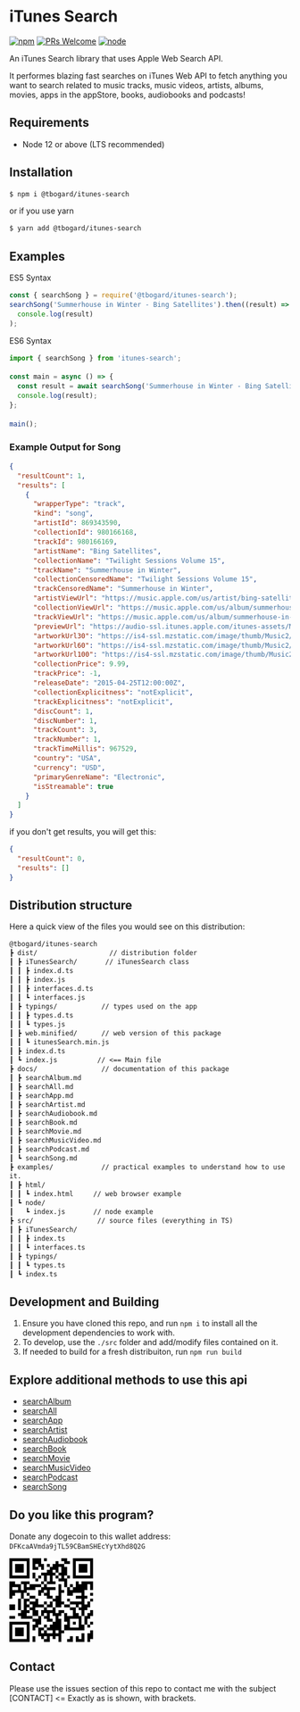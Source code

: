 # iTunes Search

[![npm](https://img.shields.io/npm/l/express.svg?style=flat-square)](https://github.com/tbogard/itunes-search/blob/main/LICENSE)
[![PRs Welcome](https://img.shields.io/badge/PRs-welcome-orange.svg?style=flat-square)](http://makeapullrequest.com)
[![node](https://img.shields.io/badge/node-%3E=_12.0-yellowgreen.svg?style=flat-square)](https://nodejs.org)

An iTunes Search library that uses Apple Web Search API.

It performes blazing fast searches on iTunes Web API to fetch anything you want to search related to music tracks, music videos, artists, albums, movies, apps in the appStore, books, audiobooks and podcasts!

## Requirements

- Node 12 or above (LTS recommended)

## Installation

```bash
$ npm i @tbogard/itunes-search
```

or if you use yarn

```bash
$ yarn add @tbogard/itunes-search
```

## Examples

ES5 Syntax

```js
const { searchSong } = require('@tbogard/itunes-search');
searchSong('Summerhouse in Winter - Bing Satellites').then((result) =>
  console.log(result)
);
```

ES6 Syntax

```js
import { searchSong } from 'itunes-search';

const main = async () => {
  const result = await searchSong('Summerhouse in Winter - Bing Satellites');
  console.log(result);
};

main();
```

### Example Output for Song

```json
{
  "resultCount": 1,
  "results": [
    {
      "wrapperType": "track",
      "kind": "song",
      "artistId": 869343590,
      "collectionId": 980166168,
      "trackId": 980166169,
      "artistName": "Bing Satellites",
      "collectionName": "Twilight Sessions Volume 15",
      "trackName": "Summerhouse in Winter",
      "collectionCensoredName": "Twilight Sessions Volume 15",
      "trackCensoredName": "Summerhouse in Winter",
      "artistViewUrl": "https://music.apple.com/us/artist/bing-satellites/869343590?uo=4",
      "collectionViewUrl": "https://music.apple.com/us/album/summerhouse-in-winter/980166168?i=980166169&uo=4",
      "trackViewUrl": "https://music.apple.com/us/album/summerhouse-in-winter/980166168?i=980166169&uo=4",
      "previewUrl": "https://audio-ssl.itunes.apple.com/itunes-assets/Music1/v4/2b/39/68/2b3968bc-c091-1153-4e54-e8dec1ebf7ed/mzaf_2106946560433193997.plus.aac.p.m4a",
      "artworkUrl30": "https://is4-ssl.mzstatic.com/image/thumb/Music2/v4/c0/89/7c/c0897ca7-5125-7905-e757-6897369fedd7/source/30x30bb.jpg",
      "artworkUrl60": "https://is4-ssl.mzstatic.com/image/thumb/Music2/v4/c0/89/7c/c0897ca7-5125-7905-e757-6897369fedd7/source/60x60bb.jpg",
      "artworkUrl100": "https://is4-ssl.mzstatic.com/image/thumb/Music2/v4/c0/89/7c/c0897ca7-5125-7905-e757-6897369fedd7/source/100x100bb.jpg",
      "collectionPrice": 9.99,
      "trackPrice": -1,
      "releaseDate": "2015-04-25T12:00:00Z",
      "collectionExplicitness": "notExplicit",
      "trackExplicitness": "notExplicit",
      "discCount": 1,
      "discNumber": 1,
      "trackCount": 3,
      "trackNumber": 1,
      "trackTimeMillis": 967529,
      "country": "USA",
      "currency": "USD",
      "primaryGenreName": "Electronic",
      "isStreamable": true
    }
  ]
}
```

if you don't get results, you will get this:

```json
{
  "resultCount": 0,
  "results": []
}
```

## Distribution structure

Here a quick view of the files you would see on this distribution:

```
@tbogard/itunes-search
┣ dist/                  // distribution folder
┃ ┣ iTunesSearch/       // iTunesSearch class
┃ ┃ ┣ index.d.ts
┃ ┃ ┣ index.js
┃ ┃ ┣ interfaces.d.ts
┃ ┃ ┗ interfaces.js
┃ ┣ typings/           // types used on the app
┃ ┃ ┣ types.d.ts
┃ ┃ ┗ types.js
┃ ┣ web.minified/      // web version of this package
┃ ┃ ┗ itunesSearch.min.js
┃ ┣ index.d.ts
┃ ┗ index.js          // <== Main file
┣ docs/                // documentation of this package
┃ ┣ searchAlbum.md
┃ ┣ searchAll.md
┃ ┣ searchApp.md
┃ ┣ searchArtist.md
┃ ┣ searchAudiobook.md
┃ ┣ searchBook.md
┃ ┣ searchMovie.md
┃ ┣ searchMusicVideo.md
┃ ┣ searchPodcast.md
┃ ┗ searchSong.md
┣ examples/            // practical examples to understand how to use it.
┃ ┣ html/
┃ ┃ ┗ index.html     // web browser example
┃ ┗ node/
┃   ┗ index.js       // node example
┣ src/                // source files (everything in TS)
┃ ┣ iTunesSearch/
┃ ┃ ┣ index.ts
┃ ┃ ┗ interfaces.ts
┃ ┣ typings/
┃ ┃ ┗ types.ts
┃ ┗ index.ts
```

## Development and Building

1. Ensure you have cloned this repo, and run `npm i` to install all the development dependencies to work with.
2. To develop, use the `./src` folder and add/modify files contained on it.
3. If needed to build for a fresh distribuiton, run `npm run build`

## Explore additional methods to use this api

- [searchAlbum](./docs/searchAlbum.md)
- [searchAll](./docs/searchAll.md)
- [searchApp](./docs/searchApp.md)
- [searchArtist](./docs/searchArtist.md)
- [searchAudiobook](./docs/searchAudiobook.md)
- [searchBook](./docs/searchBook.md)
- [searchMovie](./docs/searchMovie.md)
- [searchMusicVideo](./docs/searchMusicVideo.md)
- [searchPodcast](./docs/searchPodcast.md)
- [searchSong](./docs/searchSong.md)

## Do you like this program?

Donate any dogecoin to this wallet address:
`DFKcaAVmda9jTL59CBamSHEcYytXhd8Q2G`

![DFKcaAVmda9jTL59CBamSHEcYytXhd8Q2G](./docs/QRCode.png)

## Contact

Please use the issues section of this repo to contact me with the subject [CONTACT] <= Exactly as is shown, with brackets.
